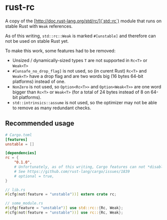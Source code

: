 # rust-rc

A copy of the [http://doc.rust-lang.org/std/rc/](`std::rc`) module
that runs on stable Rust with `Weak` references.

As of this writing, `std::rc::Weak` is marked `#[unstable]`
and therefore can not be used on stable Rust yet.

To make this work, some features had to be removed:

* Unsized / dynamically-sized types `T` are not supported in `Rc<T>` or `Weak<T>`
* `#[unsafe_no_drop_flag]` is not used,
  so (in curent Rust) `Rc<T>` and `Weak<T>` have a drop flag
  and are two words big (16 bytes 64-bit platforms) instead of one.
* `NonZero` is not used,
  so `Option<Rc<T>>` and `Option<Weak<T>>` are one word bigger than `Rc<T>` or `Weak<T>`
  (for a total of 24 bytes instead of 8 on 64-bit platforms).
* `std::intrinsics::assume` is not used,
  so the optimizer may not be able to remove as many redundant checks.


## Recommended usage

```toml
# Cargo.toml
[features]
unstable = []

[dependencies]
rc = {
    "0.1.0",
    # Unfortunately, as of this writing, Cargo features can not *disable* dependencies.
    # See https://github.com/rust-lang/cargo/issues/1839
    # optional = true,
}
```

```rust
// lib.rs
#[cfg(not(feature = "unstable"))] extern crate rc;
```

```rust
// some_module.rs
#[cfg(feature = "unstable")] use std::rc::{Rc, Weak};
#[cfg(not(feature = "unstable"))] use rc::{Rc, Weak};
```
